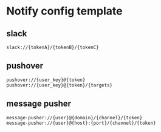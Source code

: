 # Notify config template

## slack
```
slack://{tokenA}/{tokenB}/{tokenC}
```

## pushover
```
pushover://{user_key}@{token}
pushover://{user_key}@{token}/{targets}
```

## message pusher
```
message-pusher://{user}@{domain}/{channel}/{token}
message-pusher://{user}@{host}:{port}/{channel}/{token}
```
